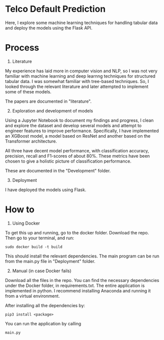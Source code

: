 # Telco Default Prediction
 Here, I explore some machine learning techniques for handling tabular data and deploy the models using the Flask API.

 # Process
 1. Literature
 
 My experience has laid more in computer vision and NLP, so I was not very familiar with machine learning and deep learnng techniques for structured tabular data. I was somewhat familiar with tree-based techniques. So, I looked through the relevant literature and later attempted to implement some of these models.

 The papers are documented in "literature". 

 2. Exploration and development of models

 Using a Jupyter Notebook to document my findings and progress, I clean and explore the dataset and develop several models and attempt to engineer features to improve performance. 
 Specifically, I have implemented an XGBoost model, a model based on ResNet and another based on the Transformer architecture.

 All three have decent model performance, with classification accuracy, precision, recall and F1-scores of about 80%. These metrics have been chosen to give a holistic picture of 
 classification performance. 

 These are documented in the "Development" folder.

 3. Deployment

 I have deployed the models using Flask. 

 # How to
 1. Using Docker

 To get this up and running, go to the docker folder. Download the repo. Then go to your terminal, and run:

    sudo docker build -t build

 This should install the relevant dependencies. The main program can be run from the main.py file in "Deployment" folder.

 2. Manual (in case Docker fails)

 Download all the files in the repo. You can find the necessary dependencies under the Docker folder, in requirements.txt. 
 The entire application is implemented in python. I recommend installing Anaconda and running it from a virtual environment. 

 After installing all the dependencies by:

    pip3 install <package>

 You can run the application by calling 
    
    main.py
